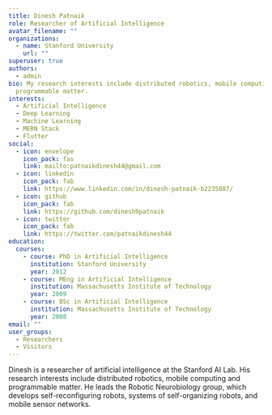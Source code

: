 ```yaml
---
title: Dinesh Patnaik
role: Researcher of Artificial Intelligence
avatar_filename: ""
organizations:
  - name: Stanford University
    url: ""
superuser: true
authors:
  - admin
bio: My research interests include distributed robotics, mobile computing and
  programmable matter.
interests:
  - Artificial Intelligence
  - Deep Learning
  - Machine Learning
  - MERN Stack
  - Flutter
social:
  - icon: envelope
    icon_pack: fas
    link: mailto:patnaikdinesh44@gmail.com
  - icon: linkedin
    icon_pack: fab
    link: https://www.linkedin.com/in/dinesh-patnaik-b2235887/
  - icon: github
    icon_pack: fab
    link: https://github.com/dinesh9patnaik
  - icon: twitter
    icon_pack: fab
    link: https://twitter.com/patnaikdinesh44
education:
  courses:
    - course: PhD in Artificial Intelligence
      institution: Stanford University
      year: 2012
    - course: MEng in Artificial Intelligence
      institution: Massachusetts Institute of Technology
      year: 2009
    - course: BSc in Artificial Intelligence
      institution: Massachusetts Institute of Technology
      year: 2008
email: ""
user_groups:
  - Researchers
  - Visitors
---
```

Dinesh is a researcher of artificial intelligence at the Stanford AI Lab. His research interests include distributed robotics, mobile computing and programmable matter. He leads the Robotic Neurobiology group, which develops self-reconfiguring robots, systems of self-organizing robots, and mobile sensor networks.